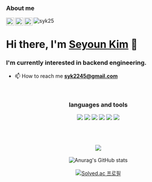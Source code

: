 ### About me
<a href="https://instagram.com/say_yeonii" target="_blank">
  <img align="left" alt="Seyoun's Instagram" width="22px" src="https://raw.githubusercontent.com/hussainweb/hussainweb/main/icons/instagram.png" />
</a>
<a href="https://linkedin.com/in/seyoun-kim-60374726b" target="_blank">
  <img align="left" alt="Seyoun's LinkedIN" width="22px" src="https://cdn.simpleicons.org/linkedin" />
</a>
<a href="https://www.youtube.com/@life-attack" target="_blank">
  <img align="left" alt="Seyoun's Youtube" width="22px" src="https://raw.githubusercontent.com/rahuldkjain/github-profile-readme-generator/master/src/images/icons/Social/youtube.svg" />
</a>
<a align="left"> <img src="https://komarev.com/ghpvc/?username=syk25&label=Profile%20views&color=0e75b6&style=flat" alt="syk25" /> </a>
<h1 align = "left">Hi there, I'm <a href="##">Seyoun Kim</a> 👋</h1>
<h3>I'm currently interested in backend engineering.</h3>

- 📫 How to reach me **syk2245@gmail.com**


<br />

<div align="center">

<h3>languages and tools</h3>

<img src="https://img.shields.io/badge/Java-007396?style=flat&logo=Java&logoColor=white"/> <img src="https://img.shields.io/badge/Spring-6DB33F?style=flat-square&logo=Spring&logoColor=white"/> <img src="https://img.shields.io/badge/Spring%20Boot-6DB33F?style=flat&logo=Spring%20Boot&logoColor=white"/> <img src="https://img.shields.io/badge/MySQL-4479A1?style=flat&logo=MySQL&logoColor=white"/> <img src="https://img.shields.io/badge/SQLite-003B57?style=flat&logo=SQLite&logoColor=white"/> <img src="https://img.shields.io/badge/MariaDB-003545?style=flat&logo=MariaDB&logoColor=white"/>
<br><br>

<br><br>
<img src="https://github-readme-stats.vercel.app/api/top-langs/?username=syk25&layout=compact">
<br><br>
![Anurag's GitHub stats](https://github-readme-stats.vercel.app/api?username=syk25&show_icons=true&theme=radical)
<br><br>
[![Solved.ac
프로필](http://mazassumnida.wtf/api/v2/generate_badge?boj=syk2245)](https://solved.ac/syk2245)
</div>
